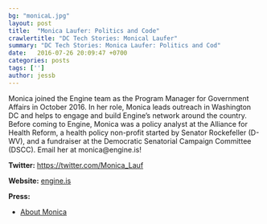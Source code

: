 ```yaml
---
bg: "monicaL.jpg"
layout: post
title:  "Monica Laufer: Politics and Code"
crawlertitle: "DC Tech Stories: Monical Laufer"
summary: "DC Tech Stories: Monica Laufer: Politics and Cod"
date:   2016-07-26 20:09:47 +0700
categories: posts
tags: ['']
author: jessb
---
```

<div><script src="https://www.buzzsprout.com/108546/530594-dcts_monica-aif.js?player=small" type="text/javascript" charset="utf-8"></script></div>
<p class="no-margin">Monica joined the Engine team as the Program Manager for Government Affairs in October 2016. In her role, Monica leads outreach in Washington DC and helps to engage and build Engine’s network around the country. Before coming to Engine, Monica was a policy analyst at the Alliance for Health Reform, a health policy non-profit started by Senator Rockefeller (D-WV), and a fundraiser at the Democratic Senatorial Campaign Committee (DSCC). Email her at monica@engine.is!</p>


<p><strong>Twitter:</strong> <a href="https://twitter.com/Monica_Lauf ">https://twitter.com/Monica_Lauf </a></p> 
<p><strong>Website:</strong> <a href="http://www.engine.is/">engine.is</a></p>
<p><strong>Press:</strong>
    <ul class="no-bullets">
    <li><a class="red"  href="http://www.engine.is/about/ ">About Monica</a></li>
    </ul> 
</p>
